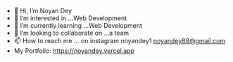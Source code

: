 - 👋 Hi, I’m Noyan Dey
- 👀 I’m interested in ...Web Development
- 🌱 I’m currently learning ...Web Development
- 💞️ I’m looking to collaborate on ...a team
- 📫 How to reach me ...
  on instagram noyandey1
  noyandey88@gmail.com
- My Portfolio: https://noyandey.vercel.app
<!---
codernoyan/codernoyan is a ✨ special ✨ repository because its `README.md` (this file) appears on your GitHub profile.
You can click the Preview link to take a look at your changes.
--->

